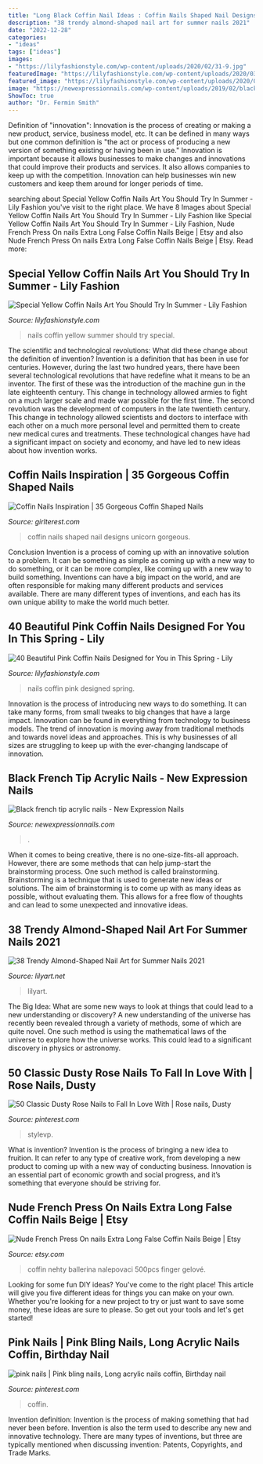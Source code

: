 ```yaml
---
title: "Long Black Coffin Nail Ideas : Coffin Nails Shaped Nail Designs Unicorn Gorgeous"
description: "38 trendy almond-shaped nail art for summer nails 2021"
date: "2022-12-28"
categories:
- "ideas"
tags: ["ideas"]
images:
- "https://lilyfashionstyle.com/wp-content/uploads/2020/02/31-9.jpg"
featuredImage: "https://lilyfashionstyle.com/wp-content/uploads/2020/03/26-10.jpg"
featured_image: "https://lilyfashionstyle.com/wp-content/uploads/2020/02/31-9.jpg"
image: "https://newexpressionnails.com/wp-content/uploads/2019/02/black-french-tip-acrylic-nails-1.jpg"
ShowToc: true
author: "Dr. Fermin Smith"
---
```



Definition of "innovation":
Innovation is the process of creating or making a new product, service, business model, etc. It can be defined in many ways but one common definition is "the act or process of producing a new version of something existing or having been in use." 
Innovation is important because it allows businesses to make changes and innovations that could improve their products and services. It also allows companies to keep up with the competition. Innovation can help businesses win new customers and keep them around for longer periods of time.

	

		
searching about Special Yellow Coffin Nails Art You Should Try In Summer - Lily Fashion you've visit to the right place. We have 8 Images about Special Yellow Coffin Nails Art You Should Try In Summer - Lily Fashion like Special Yellow Coffin Nails Art You Should Try In Summer - Lily Fashion, Nude French Press On nails Extra Long False Coffin Nails Beige | Etsy and also Nude French Press On nails Extra Long False Coffin Nails Beige | Etsy. Read more:
		
    
## Special Yellow Coffin Nails Art You Should Try In Summer - Lily Fashion

<img loading=lazy src="https://lilyfashionstyle.com/wp-content/uploads/2020/03/26-10.jpg" onerror="this.onerror=null;this.src='https://tse2.mm.bing.net/th?id=OIP.H_LNDqCnDef5YvVqniZuiwHaKu&amp;pid=15.1';" alt="Special Yellow Coffin Nails Art You Should Try In Summer - Lily Fashion">

_Source: lilyfashionstyle.com_

>nails coffin yellow summer should try special. 

	

The scientific and technological revolutions: What did these change about the definition of invention?
Invention is a definition that has been in use for centuries. However, during the last two hundred years, there have been several technological revolutions that have redefine what it means to be an inventor. The first of these was the introduction of the machine gun in the late eighteenth century. This change in technology allowed armies to fight on a much larger scale and made war possible for the first time. The second revolution was the development of computers in the late twentieth century. This change in technology allowed scientists and doctors to interface with each other on a much more personal level and permitted them to create new medical cures and treatments. These technological changes have had a significant impact on society and economy, and have led to new ideas about how invention works.

    
## Coffin Nails Inspiration | 35 Gorgeous Coffin Shaped Nails

<img loading=lazy src="http://girlterest.com/wp-content/uploads/2017/05/coffin-nails9.jpg" onerror="this.onerror=null;this.src='https://tse1.mm.bing.net/th?id=OIP.-MoqHX5ZHQTre3Cfqj4KOgHaNK&amp;pid=15.1';" alt="Coffin Nails Inspiration | 35 Gorgeous Coffin Shaped Nails">

_Source: girlterest.com_

>coffin nails shaped nail designs unicorn gorgeous. 

	

Conclusion
Invention is a process of coming up with an innovative solution to a problem. It can be something as simple as coming up with a new way to do something, or it can be more complex, like coming up with a new way to build something. Inventions can have a big impact on the world, and are often responsible for making many different products and services available. There are many different types of inventions, and each has its own unique ability to make the world much better.

    
## 40 Beautiful Pink Coffin Nails Designed For You In This Spring - Lily

<img loading=lazy src="https://lilyfashionstyle.com/wp-content/uploads/2020/02/31-9.jpg" onerror="this.onerror=null;this.src='https://tse1.mm.bing.net/th?id=OIP.e2YGI4g0Cqa7xB8Eb1-PwAHaKs&amp;pid=15.1';" alt="40 Beautiful Pink Coffin Nails Designed for You in This Spring - Lily">

_Source: lilyfashionstyle.com_

>nails coffin pink designed spring. 

	

Innovation is the process of introducing new ways to do something. It can take many forms, from small tweaks to big changes that have a large impact. Innovation can be found in everything from technology to business models. The trend of innovation is moving away from traditional methods and towards novel ideas and approaches. This is why businesses of all sizes are struggling to keep up with the ever-changing landscape of innovation.

    
## Black French Tip Acrylic Nails - New Expression Nails

<img loading=lazy src="https://newexpressionnails.com/wp-content/uploads/2019/02/black-french-tip-acrylic-nails-1.jpg" onerror="this.onerror=null;this.src='https://tse2.mm.bing.net/th?id=OIP.cOmX7b3Gb23DiMdAiKl-QwHaJ3&amp;pid=15.1';" alt="Black french tip acrylic nails - New Expression Nails">

_Source: newexpressionnails.com_

>. 

	

When it comes to being creative, there is no one-size-fits-all approach. However, there are some methods that can help jump-start the brainstorming process. One such method is called brainstorming. Brainstorming is a technique that is used to generate new ideas or solutions. The aim of brainstorming is to come up with as many ideas as possible, without evaluating them. This allows for a free flow of thoughts and can lead to some unexpected and innovative ideas.

    
## 38 Trendy Almond-Shaped Nail Art For Summer Nails 2021

<img loading=lazy src="https://lilyart.net/wp-content/uploads/2021/06/38-3-683x1024.jpg" onerror="this.onerror=null;this.src='https://tse2.mm.bing.net/th?id=OIP.esjUg9OyPhI0-JYh7SjrtAHaLG&amp;pid=15.1';" alt="38 Trendy Almond-Shaped Nail Art for Summer Nails 2021">

_Source: lilyart.net_

>lilyart. 

	

The Big Idea: What are some new ways to look at things that could lead to a new understanding or discovery?
A new understanding of the universe has recently been revealed through a variety of methods, some of which are quite novel. One such method is using the mathematical laws of the universe to explore how the universe works. This could lead to a significant discovery in physics or astronomy.

    
## 50 Classic Dusty Rose Nails To Fall In Love With | Rose Nails, Dusty

<img loading=lazy src="https://i.pinimg.com/736x/20/80/b2/2080b2968e62987258e6b821753e1cbb.jpg" onerror="this.onerror=null;this.src='https://tse3.mm.bing.net/th?id=OIP.eUtDl_QKIQLAHRlqMKzACQHaLH&amp;pid=15.1';" alt="50 Classic Dusty Rose Nails to Fall In Love With | Rose nails, Dusty">

_Source: pinterest.com_

>stylevp. 

	

What is invention?
Invention is the process of bringing a new idea to fruition. It can refer to any type of creative work, from developing a new product to coming up with a new way of conducting business. Innovation is an essential part of economic growth and social progress, and it’s something that everyone should be striving for.

    
## Nude French Press On Nails Extra Long False Coffin Nails Beige | Etsy

<img loading=lazy src="https://i.etsystatic.com/22331060/r/il/4c169f/2343914429/il_1588xN.2343914429_t5l7.jpg" onerror="this.onerror=null;this.src='https://tse4.mm.bing.net/th?id=OIP.GOVgdkejMD_LvU0Jo3myHgHaHa&amp;pid=15.1';" alt="Nude French Press On nails Extra Long False Coffin Nails Beige | Etsy">

_Source: etsy.com_

>coffin nehty ballerina nalepovaci 500pcs finger gelové. 

	

Looking for some fun DIY ideas? You've come to the right place! This article will give you five different ideas for things you can make on your own. Whether you're looking for a new project to try or just want to save some money, these ideas are sure to please. So get out your tools and let's get started!

    
## Pink Nails | Pink Bling Nails, Long Acrylic Nails Coffin, Birthday Nail

<img loading=lazy src="https://i.pinimg.com/736x/fc/ba/d8/fcbad883db8771f91fb64bcf1c8d8425.jpg" onerror="this.onerror=null;this.src='https://tse4.mm.bing.net/th?id=OIP.Mha6Rq8HfMQBvS7BUBAs5wHaJ3&amp;pid=15.1';" alt="pink nails | Pink bling nails, Long acrylic nails coffin, Birthday nail">

_Source: pinterest.com_

>coffin. 

	

Invention definition:
Invention is the process of making something that had never been before. Invention is also the term used to describe any new and innovative technology. There are many types of inventions, but three are typically mentioned when discussing invention: Patents, Copyrights, and Trade Marks.

